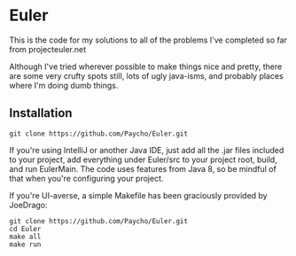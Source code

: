 Euler
=====

This is the code for my solutions to all of the problems I've completed so far from projecteuler.net

Although I've tried wherever possible to make things nice and pretty, there are some very crufty spots still, lots
of ugly java-isms, and probably places where I'm doing dumb things.


Installation
-----

    git clone https://github.com/Paycho/Euler.git

If you're using IntelliJ or another Java IDE, just add all the .jar files included to your project, add everything under
Euler/src to your project root, build, and run EulerMain. The code uses features from Java 8, so be mindful of that 
when you're configuring your project.

If you're UI-averse, a simple Makefile has been graciously provided by JoeDrago:

    git clone https://github.com/Paycho/Euler.git
    cd Euler
    make all
    make run
